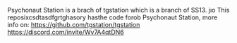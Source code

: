 Psychonaut Station is a brach of tgstation which is a branch of SS13.
jıo
This reposixcsdtasdfgrtghasory hasthe code forob Psychonaut Station, more info on: https://github.com/tgstation/tgstation
https://discord.com/invite/Wv7A4qtDN6
